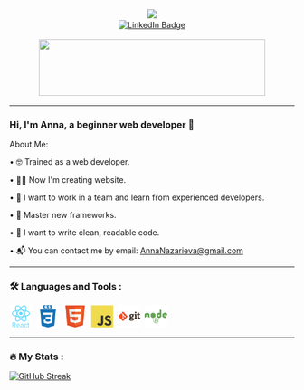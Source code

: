 <div id="header" align="center">
  <img src="https://media.giphy.com/media/Oj25fisQ3zhukVWY96/giphy.gif" width="80"/>
</div>
<div id="badges" align="center">
  <a href="https://www.linkedin.com/in/anna-nazareva">
    <img src="https://img.shields.io/badge/LinkedIn-blue?style=for-the-badge&logo=linkedin&logoColor=white" alt="LinkedIn Badge"/>
  </a>
</div>
<div id="check" align="center">
  <img src="https://komarev.com/ghpvc/?username=Fronchik&style=flat-square&color=blue" alt=""/>
</div>
<div align="center">
  <img src="https://media.giphy.com/media/L8K62iTDkzGX6/giphy.gif" width="400" height="100"/>
</div>

---

### Hi, I'm Anna, a beginner web developer :wave:

About Me:

• :nerd_face: Trained as a web developer.

• :woman_technologist: Now I'm creating website.

• :underage: I want to work in a team and learn from experienced developers.

• :dart: Master new frameworks.

• :memo: I want to write clean, readable code.

• :mailbox_with_mail: You can contact me by email: AnnaNazarieva@gmail.com

---

### :hammer_and_wrench: Languages and Tools :
<div>
  <img src="https://github.com/devicons/devicon/blob/master/icons/react/react-original-wordmark.svg" title="React" alt="React" width="40" height="40"/>&nbsp;
  <img src="https://github.com/devicons/devicon/blob/master/icons/css3/css3-plain-wordmark.svg"  title="CSS3" alt="CSS" width="40" height="40"/>&nbsp;
  <img src="https://github.com/devicons/devicon/blob/master/icons/html5/html5-original.svg" title="HTML5" alt="HTML" width="40" height="40"/>&nbsp;
  <img src="https://github.com/devicons/devicon/blob/master/icons/javascript/javascript-original.svg" title="JavaScript" alt="JavaScript" width="40" height="40"/>&nbsp;
  <img src="https://github.com/devicons/devicon/blob/master/icons/git/git-original-wordmark.svg" title="Git" alt="Git" width="40" height="40"/>&nbsp;
  <img src="https://github.com/devicons/devicon/blob/master/icons/nodejs/nodejs-plain-wordmark.svg" title="NodeJS" alt="Nodejs" width="40" height="40"/>
</div>

---

### :fire: My Stats :
[![GitHub Streak](http://github-readme-streak-stats.herokuapp.com?user=Fronchik&theme=dark&background=000000)](https://git.io/streak-stats)
